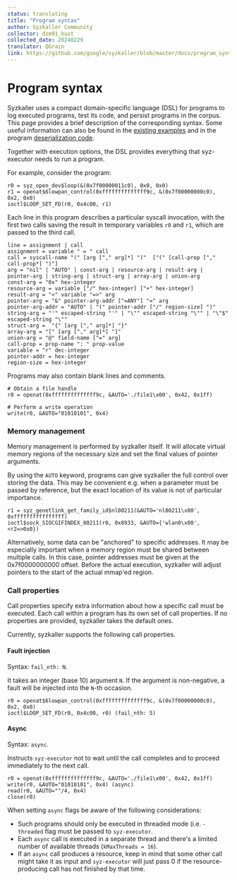 ```yaml
---
status: translating
title: "Program syntax"
author: Syzkaller Community
collector: dzm91_hust
collected_date: 20240229
translator: QGrain
link: https://github.com/google/syzkaller/blob/master/docs/program_syntax.md
---
```


# Program syntax

Syzkaller uses a compact domain-specific language (DSL) for programs
to log executed programs, test its code, and persist programs in the
corpus. This page provides a brief description of the corresponding
syntax. Some useful information can also be found in the
[existing examples](/sys/linux/test) and in the program
[deserialization code](/prog/encoding.go).

Together with execution options, the DSL provides everything that
syz-executor needs to run a program.

For example, consider the program:
```
r0 = syz_open_dev$loop(&(0x7f00000011c0), 0x0, 0x0)
r1 = openat$6lowpan_control(0xffffffffffffff9c, &(0x7f00000000c0), 0x2, 0x0)
ioctl$LOOP_SET_FD(r0, 0x4c00, r1)
```

Each line in this program describes a particular syscall invocation,
with the first two calls saving the result in temporary variables `r0`
and `r1`, which are passed to the third call.

```
line = assignment | call
assignment = variable " = " call
call = syscall-name "(" [arg ["," arg]*] ")"  ["(" [call-prop ["," call-prop*] ")"]
arg = "nil" | "AUTO" | const-arg | resource-arg | result-arg | pointer-arg | string-arg | struct-arg | array-arg | union-arg
const-arg = "0x" hex-integer
resource-arg = variable ["/" hex-integer] ["+" hex-integer]
result-arg = "<" variable "=>" arg
pointer-arg = "&" pointer-arg-addr ["=ANY"] "=" arg
pointer-arg-addr = "AUTO" | "(" pointer-addr ["/" region-size] ")"
string-arg = "'" escaped-string "'" | "\"" escaped-string "\"" | "\"$" escaped-string "\""
struct-arg =  "{" [arg ["," arg]*] "}"
array-arg = "[" [arg ["," arg]*] "]"
union-arg = "@" field-name ["=" arg]
call-prop = prop-name ": " prop-value
variable = "r" dec-integer
pointer-addr = hex-integer
region-size = hex-integer
```

Programs may also contain blank lines and comments.
```
# Obtain a file handle
r0 = openat(0xffffffffffffff9c, &AUTO='./file1\x00', 0x42, 0x1ff)

# Perform a write operation
write(r0, &AUTO="01010101", 0x4)
```

### Memory management

Memory management is performed by syzkaller itself. It will allocate
virtual memory regions of the necessary size and set the final values
of pointer arguments.

By using the `AUTO` keyword, programs can give syzkaller the full
control over storing the data. This may be convenient e.g. when a
parameter must be passed by reference, but the exact location of its
value is not of particular importance.

```
r1 = syz_genetlink_get_family_id$nl80211(&AUTO='nl80211\x00', 0xffffffffffffffff)
ioctl$sock_SIOCGIFINDEX_80211(r0, 0x8933, &AUTO={'wlan0\x00', <r2=>0x0})
```

Alternatively, some data can be "anchored" to specific addresses. It
may be especially important when a memory region must be shared
between multiple calls.  In this case, pointer addresses must be given
at the 0x7f0000000000 offset. Before the actual execution, syzkaller
will adjust pointers to the start of the actual mmap'ed region.

### Call properties

Call properties specify extra information about how a specific call
must be executed. Each call within a program has its own set of call
properties. If no properties are provided, syzkaller takes the default
ones.

Currently, syzkaller supports the following call properties.

#### Fault injection
Syntax: `fail_nth: N`.

It takes an integer (base 10) argument `N`. If the argument is
non-negative, a fault will be injected into the `N`-th occasion.

```
r0 = openat$6lowpan_control(0xffffffffffffff9c, &(0x7f00000000c0), 0x2, 0x0)
ioctl$LOOP_SET_FD(r0, 0x4c00, r0) (fail_nth: 5)
```

#### Async
Syntax: `async`.

Instructs `syz-executor` not to wait until the call completes and
to proceed immediately to the next call.

```
r0 = openat(0xffffffffffffff9c, &AUTO='./file1\x00', 0x42, 0x1ff)
write(r0, &AUTO="01010101", 0x4) (async)
read(r0, &AUTO=""/4, 0x4)
close(r0)
```

When setting `async` flags be aware of the following considerations:
* Such programs should only be executed in threaded mode (i.e. `-threaded`
flag must be passed to `syz-executor`.
* Each `async` call is executed in a separate thread and there's a
limited number of available threads (`kMaxThreads = 16`).
* If an `async` call produces a resource, keep in mind that some other call
might take it as input and `syz-executor` will just pass 0 if the resource-
producing call has not finished by that time.
